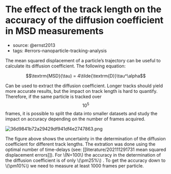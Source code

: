 # The effect of the track length on the accuracy of the diffusion coefficient in MSD measurements

- source: @ernst2013
- tags: #errors-nanoparticle-tracking-analysis

The mean squared displacement of a particle’s trajectory can be useful to calculate its diffusion coefficient. The following equation:

$$\textrm{MSD}(\tau) = 4\tilde{\textrm{D}}\tau^\alpha$$ 

Can be used to extract the diffusion coefficient. Longer tracks should yield more accurate results, but the impact on track length is hard to quantify. Therefore, if the same particle is tracked over $$10^5$$ frames, it is possible to split the data into smaller datasets and study the impact on accuracy depending on the number of frames acquired. 

![36d9841b72a29429df941df4e2747863.png](/images/36d9841b72a29429df941df4e2747863.png)

The figure above shows the uncertainty in the determination of the diffusion coefficient for different track lengths. The extration was done using the optimal number of time-delays (see: [[literature/202111291731 mean squared displacement errors]]). For \\(N=100\\) the accuracy in the determination of the diffusion coefficient is of only \\(\pm25\%\\) . To get the accuracy down to \\(\pm10\%\\) we need to measure at least 1000 frames per particle. 

